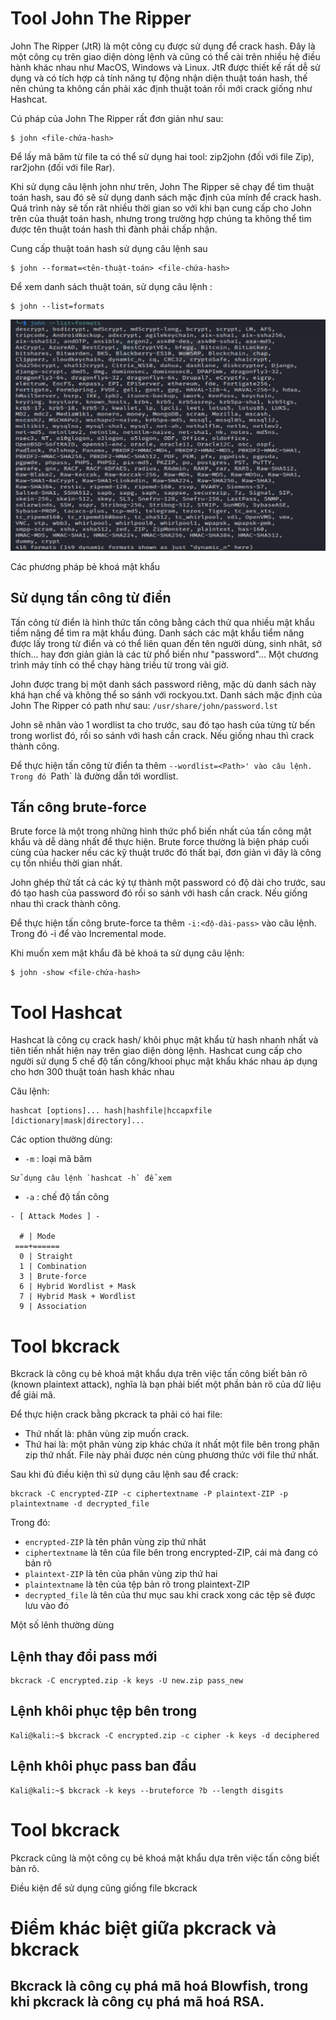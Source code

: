 # Tool John The Ripper

John The Ripper (JtR) là một công cụ được sử dụng để crack hash. Đây là một công cụ trên giao diện dòng lệnh và cũng có thể cài trên nhiều hệ điều hành khác nhau như MacOS, Windows và Linux. JtR được thiết kế rất dễ sử dụng và có tích hợp cả tính năng tự động nhận diện thuật toán hash, thế nên chúng ta không cần phải xác định thuật toán rồi mới crack giống như Hashcat.

Cú pháp của John The Ripper rất đơn giản như sau:
~~~
$ john <file-chứa-hash>
~~~

Để lấy mã băm từ file ta có thể sử dụng hai tool: zip2john (đối với file Zip), rar2john (đối với file Rar).

Khi sử dụng câu lệnh john như trên, John The Ripper sẽ chạy để tìm thuật toán hash, sau đó sẽ sử dụng danh sách mặc định của mính để crack hash. Quá trình này sẽ tốn rât nhiều thời gian so với khi bạn cung cấp cho John trên của thuật toán hash, nhưng trong trường hợp chúng ta không thể tìm được tên thuật toán hash thì đành phải chấp nhận.

Cung cấp thuật toán hash sử dụng câu lệnh sau

~~~
$ john --format=<tên-thuật-toán> <file-chứa-hash>
~~~

Để xem  danh sách thuật toán, sử dụng câu lệnh :

~~~
$ john --list=formats
~~~

![](https://github.com/HuyThang25/Image/blob/main/Screenshot%202023-02-24%20190708.png)

Các phương pháp bẻ khoá mật khẩu

## Sử dụng tấn công từ điển

Tấn công từ điển là hình thức tấn công bằng cách thử qua nhiều mật khẩu tiềm năng để tìm ra mật khẩu đúng. Danh sách các mật khẩu tiểm năng được lấy trong từ điển và có thể liên quan đến tên người dùng, sinh nhât, sở thích... hay đơn giản giản là các từ phổ biến như "password"... Một chương trình máy tính có thể chạy hàng triều từ trong vài giờ.

John được trang bị một danh sách password riêng, mặc dù danh sách này khá hạn chế và không thể so sánh với rockyou.txt. Danh sách mặc định của John The Ripper có path như sau: `/usr/share/john/password.lst`

John sẽ nhân vào 1 wordlist ta cho trước, sau đó tạo hash của từng từ bến trong worlist đó, rồi so sánh với hash cần crack. Nếu giống nhau thì crack thành công.

Để thực hiện tấn công từ điển ta thêm `--wordlist=<Path>' vào câu lệnh. Trong đó `Path` là đường dẫn tới wordlist.

## Tấn công brute-force 

Brute force là một trong những hình thức phổ biến nhất của tấn công mật khẩu và dễ dàng nhất để thực hiện. Brute force thường là biện pháp cuối cùng của hacker nếu các kỹ thuật trước đó thất bại, đơn giản vì đây là công cụ tốn nhiều thời gian nhất.

John ghép thử tất cả các ký tự thành một password có độ dài cho trước, sau đó tạo hash của password đó rồi so sánh với hash cần crack. Nếu giống nhau thì crack thành công. 

Để thực hiện tấn công brute-force ta thêm `-i:<độ-dài-pass>` vào câu lệnh. Trong đó -i để vào Incremental mode. 

Khi muốn xem mật khẩu đã bẻ khoá ta sử dụng câu lệnh:

~~~
$ john -show <file-chứa-hash>
~~~
# Tool Hashcat

Hashcat là công cụ crack hash/ khôi phục mật khẩu từ hash nhanh nhất và tiên tiến nhất hiện nay trên giao diện dòng lệnh. Hashcat cung cấp cho người sử dụng 5 chế độ tấn công/khooi phục mật khẩu khác nhau áp dụng cho hơn 300 thuật toán hash khác nhau

Câu lệnh:
~~~
hashcat [options]... hash|hashfile|hccapxfile [dictionary|mask|directory]...
~~~
Các option thường dùng:
- `-m` : loại mã băm
~~~
Sử dụng câu lệnh `hashcat -h` để xem 
~~~
- `-a` : chế độ tấn công
~~~
- [ Attack Modes ] -

  # | Mode
 ===+======
  0 | Straight
  1 | Combination
  3 | Brute-force
  6 | Hybrid Wordlist + Mask
  7 | Hybrid Mask + Wordlist
  9 | Association
~~~

# Tool bkcrack

Bkcrack là công cụ bẻ khoá mật khẩu dựa trên việc tấn công biết bản rõ (known plaintext attack), nghĩa là bạn phải biết một phần bản rõ của dữ liệu để giải mã.

Để thực hiện crack bằng pkcrack ta phải có hai file:

- Thứ nhất là: phân vùng zip muốn crack.
- Thứ hai là: một phân vùng zip khác chứa ít nhất một file bên trong phân zip thứ nhất. File này phải được nén cùng phương thức với file thứ nhất.

Sau khi đủ điều kiện thì sử dụng câu lệnh sau để crack:
~~~
bkcrack -C encrypted-ZIP -c ciphertextname -P plaintext-ZIP -p plaintextname -d decrypted_file 
~~~

Trong đó:

- `encrypted-ZIP` là tên phân vùng zip thứ nhât
- `ciphertextname` là tên của file bên trong encrypted-ZIP, cái mà đang có bản rõ
- `plaintext-ZIP` là tên của phân vùng zip thứ hai
- `plaintextname` là tên của tệp bản rõ trong plaintext-ZIP
- `decrypted_file` là tên của thư mục sau khi crack xong các tệp sẽ được lưu vào đó 

Một số lênh thường dùng 
## Lệnh thay đổi pass mới   
~~~
bkcrack -C encrypted.zip -k keys -U new.zip pass_new 
~~~
 
## Lệnh khôi phục tệp bên trong  

~~~
Kali@kali:~$ bkcrack -C encrypted.zip -c cipher -k keys -d deciphered
~~~
 
## Lệnh khôi phục pass ban đầu    	
~~~
Kali@kali:~$ bkcrack -k keys --bruteforce ?b --length disgits 
~~~

 


# Tool bkcrack
Pkcrack cũng là một công cụ bẻ khoá mật khẩu dựa trên việc tấn công biết bản rõ.

Điều kiện để sử dụng cũng giống file bkcrack



# Điểm khác biệt giữa pkcrack và bkcrack

## Bkcrack là công cụ phá mã hoá Blowfish, trong khi pkcrack là công cụ phá mã hoá RSA.

## 
